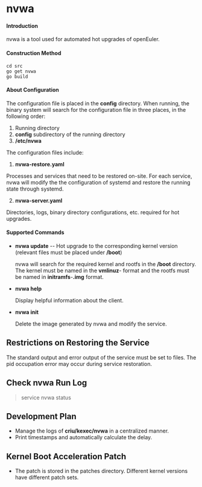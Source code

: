 # nvwa

#### Introduction

nvwa is a tool used for automated hot upgrades of openEuler.

#### Construction Method

```
cd src
go get nvwa
go build
```

#### About Configuration

The configuration file is placed in the **config** directory. When running, the binary system will search for the configuration file in three places, in the following order:

1. Running directory
2. **config** subdirectory of the running directory
3. **/etc/nvwa**

The configuration files include:

1. **nvwa-restore.yaml**

Processes and services that need to be restored on-site. For each service, nvwa will modify the the configuration of systemd and restore the running state through systemd.

2. **nvwa-server.yaml**

Directories, logs, binary directory configurations, etc. required for hot upgrades.


#### Supported Commands

- **nvwa update** -- Hot upgrade to the corresponding kernel version (relevant files must be placed under **/boot**)

  nvwa will search for the required kernel and rootfs in the **/boot** directory. The kernel must be named in the **vmlinuz**-<version> format and the rootfs must be named in  **initramfs**-<version>**.img** format.

+ **nvwa help**

    Display helpful information about the client.

+ **nvwa init**

    Delete the image generated by nvwa and modify the service.

## Restrictions on Restoring the Service

The standard output and error output of the service must be set to files.
The pid occupation error may occur during service restoration.

## Check nvwa Run Log

> service nvwa status

## Development Plan

+ Manage the logs of **criu/kexec/nvwa** in a centralized manner.
+ Print timestamps and automatically calculate the delay.

## Kernel Boot Acceleration Patch
+ The patch is stored in the patches directory. Different kernel versions have different patch sets.
